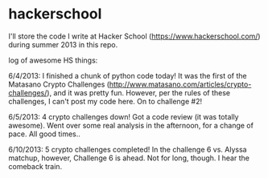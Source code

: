 hackerschool
============

I'll store the code I write at Hacker School (https://www.hackerschool.com/) during summer 2013 in this repo.

log of awesome HS things:

6/4/2013: I finished a chunk of python code today! It was the first of the Matasano Crypto Challenges (http://www.matasano.com/articles/crypto-challenges/), and it was pretty fun.  However, per the rules of these challenges, I can't post my code here.  On to challenge #2!

6/5/2013:  4 crypto challenges down!  Got a code review (it was totally awesome).  Went over some real analysis in the afternoon, for a change of pace.  All good times..

6/10/2013:  5 crypto challenges completed!  In the challenge 6 vs. Alyssa matchup, however, Challenge 6 is ahead.  Not for long, though.  I hear the comeback train.  